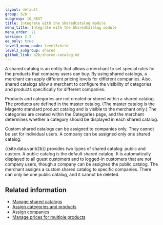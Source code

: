```yaml
---
layout: default
group: b2b
subgroup: 10_REST
title: Integrate with the SharedCatalog module
menu_title: Integrate with the SharedCatalog module
menu_order: 21
version: 2.2
ee_only: true
level3_menu_node: level3child
level3_subgroup: shared
github_link: b2b/shared-catalog.md
---
```


A shared catalog is an entity that allows a merchant to set special rules for the products that company users can buy. By using shared catalogs, a merchant can apply different pricing levels for different companies. Also, shared catalogs allow a merchant to configure the visibility of categories and products specifically for different companies.

Products and categories are not created or stored within a shared catalog. The products are defined in the master catalog. (The master catalog is the Magento standard product catalog and is visible to the merchant only.) The categories are created within the Categories page, and the merchant determines whether a category should be displayed in each shared catalog.

Custom shared catalogs can be assigned to companies only. They cannot be set for individual users. A company can be assigned only one shared catalog.

{{site.data.var.b2b}} provides two types of shared catalog: public and custom. A public catalog is the default shared catalog. It is automatically displayed to all guest customers and to logged-in customers that are not company users, though a company can be assigned the public catalog. The merchant assigns a custom shared catalog to specific companies. There can only be one public catalog, and it cannot be deleted.

## Related information

* [Manage shared catalogs]({{page.baseurl}}b2b/shared-cat-manage.html)
* [Assign categories and products]({{page.baseurl}}b2b/shared-cat-product-assign.html)
* [Assign companies]({{page.baseurl}}b2b/shared-cat-company.html)
* [Manage prices for multiple products]({{page.baseurl}}rest/catalog-pricing.html)
